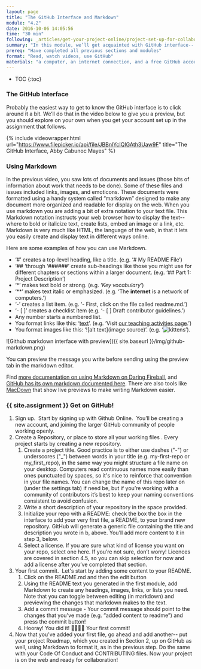 ```yaml
---
layout: page
title: "The GitHub Interface and Markdown"
module: "4.2"
date: 2016-10-06 14:05:56
time: "30 min"
following: _articles/get-your-project-online/project-set-up-for-collaboration-with-github.md
summary: "In this module, we’ll get acquainted with GitHub interface-- the place where all the magic happens. You’ll also sign up for a GitHub account, and start getting your project online!"
prereq: "Have completed all previous sections and modules"
format: "Read, watch videos, use GitHub"
materials: "a computer, an internet connection, and a free GitHub account"
---
```

* TOC
{:toc}

### The GitHub Interface

Probably the easiest way to get to know the GitHub interface is to click around it a bit. We’ll do that in the video below to give you a preview, but you should explore on your own when you get your account set up in the assignment that follows.

{% include videowrapper.html
  url="https://www.filepicker.io/api/file/JBBnlYcIQlGAth3Uaw9F"
  title="The GitHub Interface, Abby Cabunoc Mayes" %}

### Using Markdown

In the previous video, you saw lots of documents and issues (those bits of information about work that needs to be done). Some of these files and issues included links, images, and emoticons. These documents were formatted using a handy system called “markdown” designed to make any document more organized and readable for display on the web. When you use markdown you are adding a bit of extra notation to your text file. This Markdown notation instructs your web browser how to display the text-- where to bold or italicize text, create lists, embed an image or a link, etc. Markdown is very much like HTML, the language of the web, in that it lets you easily create and display text in different ways online.

Here are some examples of how you can use Markdown.

*   ‘#’ creates a top-level heading, like a title. (e.g. ‘# My README File’)
*   ‘## ‘through ‘######’ create sub-headings like those you might use for different chapters or sections within a larger document. (e.g. ‘## Part 1: Project Description’)
*   ‘*’ makes text bold or strong. (e.g. ‘*Key vocabulary*’)
*   ‘**’ makes text italic or emphasized. (e.g. ‘The **internet** is a network of computers.’)
*   ‘-’ creates a list item. (e.g. ‘- First, click on the file called readme.md.’)
*   ‘- [ ]’ creates a checklist item (e.g. ‘- [ ] Draft contributor guidelines.’)
*   Any number starts a numbered list.
*   You format links like this: ‘[text](link)’. (e.g. ‘Visit [our teaching activities page]([https://teach.mozilla.org](https://teach.mozilla.org)).’)
*   You format images like this: ‘![alt text](image source)’. (e.g. ‘![kittens]([https://pixabay.com/static/uploads/photo/2014/12/03/21/20/kittens-555822_960_720.jpg](https://pixabay.com/static/uploads/photo/2014/12/03/21/20/kittens-555822_960_720.jpg))’).

![Github markdown interface with preview]({{ site.baseurl }}/img/github-markdown.png)

You can preview the message you write before sending using the preview tab in the markdown editor.

Find [more documentation on using Markdown on Daring Fireball](http://daringfireball.net/projects/markdown/syntax), and [GitHub has its own markdown documented here](https://guides.github.com/features/mastering-markdown/). There are also tools like [MacDown](http://macdown.uranusjr.com/) that show live previews to make writing Markdown easier.

### {{ site.assignment }} Get on GitHub!

1.  Sign up.  Start by signing up with Github Online.  You’ll be creating a new account, and joining the larger GitHub community of people working openly.
2.  Create a Repository, or place to store all your working files . Every project starts by creating a new repository.
    1.  Create a project title. Good practice is to either use dashes ("-") or underscores ("_") between words in your title (e.g. my-first-repo or my_first_repo), in the same way you might structure a file name on your desktop. Computers read continuous names more easily than ones punctuated by spaces, so it's nice to reinforce that convention in your file names. You can change the name of this repo later on (under the settings tab) if need be, but if you’re working with a community of contributors it’s best to keep your naming conventions consistent to avoid confusion.
    2.  Write a short description of your repository in the space provided.
    3.  Initialize your repo with a README: check the box the box in the interface to add your very first file, a README, to your brand new repository. GitHub will generate a generic file containing the title and description you wrote in b, above. You’ll add more content to it in step 3, below.
    4.  Select a license. If you are sure what kind of license you want on your repo, select one here. If you’re not sure, don’t worry! Licences are covered in section 4.5, so you can skip selection for now and add a license after you’ve completed that section. 
3.  Your first commit.  Let's start by adding some content to your README.
    1.  Click on the README.md and then the edit button 
    2.  Using the README text you generated in the first module, add Markdown to create any headings, images, links, or lists you need. Note that you can toggle between editing (in markdown) and previewing the changes that markdown makes to the text.
    3.  Add a commit message - Your commit message should point to the changes that you've made (e.g. “added content to readme”) and press the commit button! 
    4.  Hooray! You did it! 👏🏽✨🎉 Your first commit!
4.  Now that you’ve added your first file, go ahead and add another-- put your project Roadmap, which you created in Section 2, up on GitHub as well, using Markdown to format it, as in the previous step. Do the same with your Code Of Conduct and CONTRIBUTING files. Now your project is on the web and ready for collaboration!
